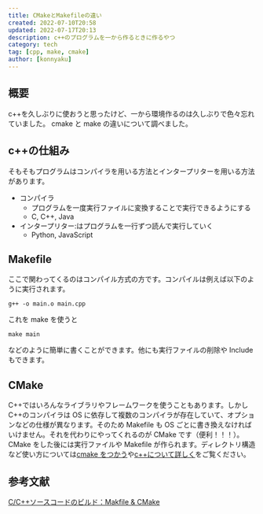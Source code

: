 ```yaml
---
title: CMakeとMakefileの違い
created: 2022-07-10T20:58
updated: 2022-07-17T20:13
description: c++のプログラムを一から作るときに作るやつ
category: tech
tag: [cpp, make, cmake]
author: [konnyaku]
---
```


## 概要

c++を久しぶりに使おうと思ったけど、一から環境作るのは久しぶりで色々忘れていました。
cmake と make の違いについて調べました。

## c++の仕組み

そもそもプログラムはコンパイラを用いる方法とインタープリターを用いる方法があります。

- コンパイラ
  - プログラムを一度実行ファイルに変換することで実行できるようにする
  - C, C++, Java
- インタープリター:はプログラムを一行ずつ読んで実行していく
  - Python, JavaScript

## Makefile

ここで関わってくるのはコンパイル方式の方です。コンパイルは例えば以下のように実行されます。

```
g++ -o main.o main.cpp
```

これを make を使うと

```
make main
```

などのように簡単に書くことができます。他にも実行ファイルの削除や Include もできます。

## CMake

C++ではいろんなライブラリやフレームワークを使うこともあります。しかし C++のコンパイラは OS に依存して複数のコンパイラが存在していて、オプションなどの仕様が異なります。そのため Makefile も OS ごとに書き換えなければいけません。それを代わりにやってくれるのが CMake です（便利！！！）。CMake をした後には実行ファイルや Makefile が作られます。ディレクトリ構造など使い方については[cmake をつかう](https://narazuke.github.io/cmake/)や[c++について詳しく](https://narazuke.github.io/cpp-directory-structure/)をご覧ください。

## 参考文献

[C/C++ソースコードのビルド：Makfile & CMake](https://www.koi.mashykom.com/cpp2.html)
